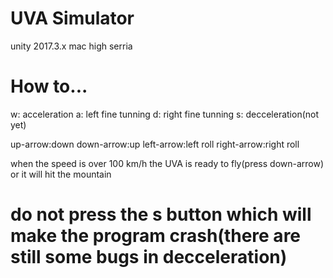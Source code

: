 # UVA Simulator
unity 2017.3.x
mac high serria

# How to...
w: acceleration
a: left fine tunning
d: right fine tunning
s: decceleration(not yet)

up-arrow:down
down-arrow:up
left-arrow:left roll
right-arrow:right roll

when the speed is over 100 km/h the UVA is ready to fly(press down-arrow) or it will hit the mountain 
# do not press the s button which will make the program crash(there are still some bugs in decceleration)